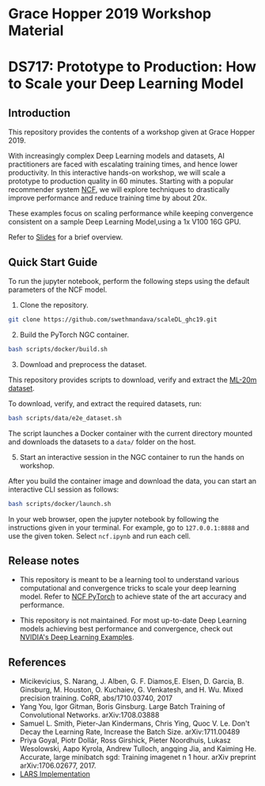 # Grace Hopper 2019 Workshop Material
# DS717: Prototype to Production: How to Scale your Deep Learning Model

## Introduction
This repository provides the contents of a workshop given at Grace Hopper 2019. 

With increasingly complex Deep Learning models and datasets, AI practitioners are faced with escalating training times, and hence lower productivity. In this interactive hands-on workshop, we will scale a prototype to production quality in 60 minutes. Starting with a popular recommender system [NCF](https://arxiv.org/abs/1708.05031), we will explore techniques to drastically improve performance and reduce training time by about 20x. 

These examples focus on scaling performance while keeping convergence consistent on a sample Deep Learning Model,using a 1x V100 16G GPU.

Refer to [Slides](https://github.com/swethmandava/scaleDL_ghc19/blob/master/GHC-19.pdf) for a brief overview.

## Quick Start Guide

To run the jupyter notebook, perform the following steps using the default parameters of the NCF model.

1. Clone the repository.

```bash
git clone https://github.com/swethmandava/scaleDL_ghc19.git
```

2. Build the PyTorch NGC container.

```bash
bash scripts/docker/build.sh
```

3. Download and preprocess the dataset.

This repository provides scripts to download, verify and extract the [ML-20m dataset](https://grouplens.org/datasets/movielens/20m/).

To download, verify, and extract the required datasets, run:

```bash
bash scripts/data/e2e_dataset.sh
```

The script launches a Docker container with the current directory mounted and downloads the datasets to a `data/` folder on the host.


5. Start an interactive session in the NGC container to run the hands on workshop.

After you build the container image and download the data, you can start an interactive CLI session as follows:

```bash
bash scripts/docker/launch.sh
```

In your web browser, open the jupyter notebook by following the instructions given in your terminal. For example, go to `127.0.0.1:8888` and use the given token. Select `ncf.ipynb` and run each cell.

## Release notes

- This repository is meant to be a learning tool to understand various computational and convergence tricks to scale your deep learning model. Refer to [NCF PyTorch](https://github.com/NVIDIA/DeepLearningExamples/tree/master/PyTorch/Recommendation/NCF) to achieve state of the art accuracy and performance.

- This repository is not maintained. For most up-to-date Deep Learning models achieving best performance and convergence, check out [NVIDIA's Deep Learning Examples](NVIDIA/DeepLearningExamples).

## References

- Micikevicius, S. Narang, J. Alben, G. F. Diamos,E. Elsen, D. Garcia, B. Ginsburg, M. Houston, O. Kuchaiev, G. Venkatesh, and H. Wu. Mixed precision training. CoRR, abs/1710.03740, 2017
- Yang You, Igor Gitman, Boris Ginsburg. Large Batch Training of Convolutional Networks. arXiv:1708.03888
- Samuel L. Smith, Pieter-Jan Kindermans, Chris Ying, Quoc V. Le. Don't Decay the Learning Rate, Increase the Batch Size. arXiv:1711.00489
- Priya Goyal, Piotr Dollár, Ross Girshick, Pieter Noordhuis, Lukasz Wesolowski, Aapo Kyrola, Andrew Tulloch, angqing Jia, and Kaiming He. Accurate, large minibatch sgd: Training imagenet n 1 hour. arXiv preprint arXiv:1706.02677, 2017.
- [LARS Implementation](https://github.com/noahgolmant/pytorch-lars)
